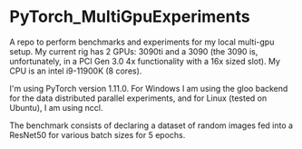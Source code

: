 # PyTorch_MultiGpuExperiments
A repo to perform benchmarks and experiments for my local multi-gpu setup.
My current rig has 2 GPUs: 3090ti and a 3090 (the 3090 is, unfortunately, in a PCI Gen 3.0
4x functionality with a 16x sized slot).
My CPU is an intel i9-11900K (8 cores).

I'm using PyTorch version 1.11.0. For Windows I am using the gloo backend for 
the data distributed parallel experiments, and for Linux (tested on Ubuntu), I
am using nccl. 

The benchmark consists of declaring a dataset of random images fed into a ResNet50
for various batch sizes for 5 epochs.



